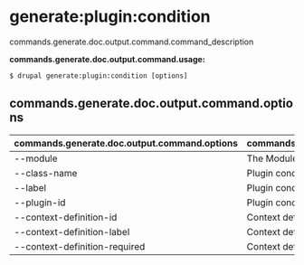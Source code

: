 # generate:plugin:condition
commands.generate.doc.output.command.command_description

**commands.generate.doc.output.command.usage:**
```
$ drupal generate:plugin:condition [options] 
```

## commands.generate.doc.output.command.options
commands.generate.doc.output.command.options | commands.generate.doc.output.command.details
-------|-------------
--module | The Module name.
--class-name | Plugin condition class name
--label | Plugin condition label
--plugin-id | Plugin condition id
--context-definition-id | Context definition ID
--context-definition-label | Context definition label
--context-definition-required | Context definition is requiered (TRUE/FALSE)

